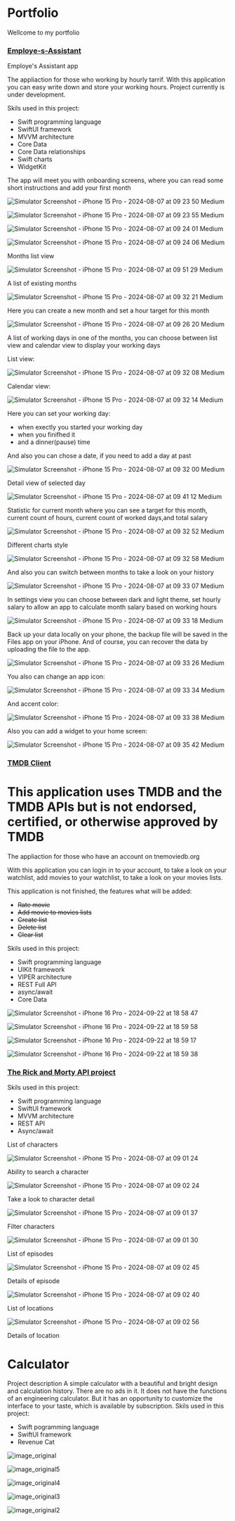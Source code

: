 # Portfolio
Wellcome to my portfolio

### [Employe-s-Assistant](https://github.com/RomanSamborskyi/Employee-s-Assistant)
Employe's Assistant app 

The appliaction for those who working by hourly tarrif.
With this application you can easy write down and store your working hours.
Project currently is under development.

Skils used in this project:
 - Swift programming language
 - SwiftUI framework
 - MVVM architecture 
 - Core Data
 - Core Data relationships
 - Swift charts
 - WidgetKit

The app will meet you with onboarding screens, where you can read some short instructions and add your first month

![Simulator Screenshot - iPhone 15 Pro - 2024-08-07 at 09 23 50 Medium](https://github.com/user-attachments/assets/03875f94-0d10-4473-87e9-8e68f5f40072)


![Simulator Screenshot - iPhone 15 Pro - 2024-08-07 at 09 23 55 Medium](https://github.com/user-attachments/assets/085102f1-a285-4f3e-b464-419fb1cc19d5)


![Simulator Screenshot - iPhone 15 Pro - 2024-08-07 at 09 24 01 Medium](https://github.com/user-attachments/assets/887cd9a6-7384-4e89-9088-a4a3db44554b)


![Simulator Screenshot - iPhone 15 Pro - 2024-08-07 at 09 24 06 Medium](https://github.com/user-attachments/assets/2db72f23-68f8-4dbb-9522-e9ed6e52e4dc)

Months list view

![Simulator Screenshot - iPhone 15 Pro - 2024-08-07 at 09 51 29 Medium](https://github.com/user-attachments/assets/fbac050e-c83c-414f-8b82-4ecf85c0d390)

A list of existing months

![Simulator Screenshot - iPhone 15 Pro - 2024-08-07 at 09 32 21 Medium](https://github.com/user-attachments/assets/d6163bfc-71ce-45b1-8f1b-ab07a23a18c6)

Here you can create a new month and set a hour target for this month

![Simulator Screenshot - iPhone 15 Pro - 2024-08-07 at 09 26 20 Medium](https://github.com/user-attachments/assets/00f8f28f-dd4e-43a8-a356-2fa5c075aa6a)

A list of working days in one of the months, you can choose between list view and calendar view to display your working days

List view:

![Simulator Screenshot - iPhone 15 Pro - 2024-08-07 at 09 32 08 Medium](https://github.com/user-attachments/assets/3dd54f2c-080a-4a11-80f2-d19d634189a0)

Calendar view:

![Simulator Screenshot - iPhone 15 Pro - 2024-08-07 at 09 32 14 Medium](https://github.com/user-attachments/assets/61096124-22cb-497c-bf7c-4d49f85ff73e)

Here you can set your working day:
 - when exectly you started your working day
 - when you finifhed it
 - and a dinner(pause) time
   
And also you can chose a date, if you need to add a day at past

![Simulator Screenshot - iPhone 15 Pro - 2024-08-07 at 09 32 00 Medium](https://github.com/user-attachments/assets/7415dce7-32ed-416c-8026-bef76601dbd7)

Detail view of selected day

![Simulator Screenshot - iPhone 15 Pro - 2024-08-07 at 09 41 12 Medium](https://github.com/user-attachments/assets/6e8c4450-4a8a-4dbf-a699-d0ec320a54b9)

Statistic for current month where you can see a target for this month, current count of hours, current count of 
worked days,and total salary

![Simulator Screenshot - iPhone 15 Pro - 2024-08-07 at 09 32 52 Medium](https://github.com/user-attachments/assets/ef33ecf9-d77c-4483-a170-db597b793fc6)

Different charts style

![Simulator Screenshot - iPhone 15 Pro - 2024-08-07 at 09 32 58 Medium](https://github.com/user-attachments/assets/29a15156-5669-4507-8ea3-bd09208e5693)

And also you can switch between months to take a look on your history

![Simulator Screenshot - iPhone 15 Pro - 2024-08-07 at 09 33 07 Medium](https://github.com/user-attachments/assets/0c90fde0-3938-46eb-8830-4dea18aacfee)

In settings view you can choose between dark and light theme, set hourly salary to allow an app to calculate month salary based on working hours

![Simulator Screenshot - iPhone 15 Pro - 2024-08-07 at 09 33 18 Medium](https://github.com/user-attachments/assets/461d9232-2983-409e-94ec-ea12df2bd5ac)

Back up your data locally on your phone, the backup file will be saved in the Files app on your iPhone. And of course, you can recover the data by uploading the file to the app.

![Simulator Screenshot - iPhone 15 Pro - 2024-08-07 at 09 33 26 Medium](https://github.com/user-attachments/assets/b4313084-ccd6-4e85-be72-4bac43cc5080)

You also can change an app icon:

![Simulator Screenshot - iPhone 15 Pro - 2024-08-07 at 09 33 34 Medium](https://github.com/user-attachments/assets/834e1ac9-dbdf-4465-a875-1801c3796fc7)

And accent color:

![Simulator Screenshot - iPhone 15 Pro - 2024-08-07 at 09 33 38 Medium](https://github.com/user-attachments/assets/cb464c2d-3532-4d66-a5b7-547414ccd3e2)

Also you can add a widget to your home screen:

![Simulator Screenshot - iPhone 15 Pro - 2024-08-07 at 09 35 42 Medium](https://github.com/user-attachments/assets/517c9c4b-e9ba-4a21-9049-3ce95032e437)


### [TMDB Client](https://github.com/RomanSamborskyi/TMDB_Client)

# This application uses TMDB and the TMDB APIs but is not endorsed, certified, or otherwise approved by TMDB

The appliaction for those who have an account on tnemoviedb.org 

With this application you can login in to your account, to take a look on your watchlist, add movies to your watchlist, to take a look on your movies lists.

This application is not finished, the features what will be added: 
  - ~~Rate movie~~
  - ~~Add movie to movies lists~~
  - ~~Create list~~
  - ~~Delete list~~
  - ~~Clear list~~

Skils used in this project:
 - Swift programming language
 - UIKit framework
 - VIPER architecture
 - REST Full API
 - async/await
 - Core Data

![Simulator Screenshot - iPhone 16 Pro - 2024-09-22 at 18 58 47](https://github.com/user-attachments/assets/a80995a6-9dff-40eb-a022-7897ac71604b)


![Simulator Screenshot - iPhone 16 Pro - 2024-09-22 at 18 59 58](https://github.com/user-attachments/assets/85a6e94a-8297-42d7-b82b-8cff78d9ed38)


![Simulator Screenshot - iPhone 16 Pro - 2024-09-22 at 18 59 17](https://github.com/user-attachments/assets/d22a78f3-582c-408d-8de6-999affe19898)


![Simulator Screenshot - iPhone 16 Pro - 2024-09-22 at 18 59 38](https://github.com/user-attachments/assets/1c234d7a-1bee-4639-9c37-5413fd1404eb)


### [The Rick and Morty API project](https://github.com/RomanSamborskyi/TheRickAndMortyAPIProject)

Skils used in this project:
 - Swift programming language
 - SwiftUI framework
 - MVVM architecture
 - REST API
 - Async/await

List of characters

![Simulator Screenshot - iPhone 15 Pro - 2024-08-07 at 09 01 24](https://github.com/user-attachments/assets/46786303-474c-471c-ba54-6329b0b6b6e9)

Ability to search a character

![Simulator Screenshot - iPhone 15 Pro - 2024-08-07 at 09 02 24](https://github.com/user-attachments/assets/98cef000-8268-483b-a183-7f42eb58a070)

Take a look to character detail

![Simulator Screenshot - iPhone 15 Pro - 2024-08-07 at 09 01 37](https://github.com/user-attachments/assets/45aa9859-734a-46f6-bd5e-839fad72354e)

Filter characters

![Simulator Screenshot - iPhone 15 Pro - 2024-08-07 at 09 01 30](https://github.com/user-attachments/assets/285c97ce-329c-4850-893f-3012de2bdc68)

List of episodes

![Simulator Screenshot - iPhone 15 Pro - 2024-08-07 at 09 02 45](https://github.com/user-attachments/assets/e074d382-4fb7-4d35-a6ef-954e51569d21)

Details of episode

![Simulator Screenshot - iPhone 15 Pro - 2024-08-07 at 09 02 40](https://github.com/user-attachments/assets/fb7383c1-c584-4b02-b2e8-edef3aab3f7f)

List of locations

![Simulator Screenshot - iPhone 15 Pro - 2024-08-07 at 09 02 56](https://github.com/user-attachments/assets/28113249-bbb2-45ef-8e79-e49842436a71)

Details of location


# Calculator 
Project description
A simple calculator with a beautiful and bright design and calculation history. There are no ads in it. It does not have the functions of an engineering calculator. But it has an opportunity to customize the interface to your taste, which is available by subscription.
Skils used in this project: 
 - Swift pogramming language
 - SwiftUI framework
 - Revenue Cat

![image_original](https://github.com/RomanSamborskyi/Portfolio/assets/82052893/6bc028dc-b7ae-4b9d-81f0-efdf999a113b)

![image_original5](https://github.com/RomanSamborskyi/Portfolio/assets/82052893/6fb4bb50-becf-435f-9546-4aabf4200745)

![image_original4](https://github.com/RomanSamborskyi/Portfolio/assets/82052893/51737767-63c7-4e68-9f94-7db65c0ef3ff)

![image_original3](https://github.com/RomanSamborskyi/Portfolio/assets/82052893/8233c685-f826-4292-911a-72f11684480f)

![image_original2](https://github.com/RomanSamborskyi/Portfolio/assets/82052893/f53dcd21-0cee-4f56-b4ff-c0c5e7aba72a)







